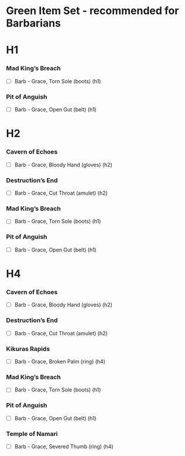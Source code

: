 <!-- ![Set Items](../docs/assets/images/set-items.png) -->

# Green Item Set - recommended for Barbarians

# H1

### Mad King’s Breach
- [ ] Barb - Grace, Torn Sole (boots) (h1)

### Pit of Anguish
- [ ] Barb - Grace, Open Gut (belt) (h1)


# H2

### Cavern of Echoes
- [ ] Barb - Grace, Bloody Hand (gloves) (h2)

### Destruction’s End
- [ ] Barb - Grace, Cut Throat (amulet) (h2)

### Mad King’s Breach
- [ ] Barb - Grace, Torn Sole (boots) (h1)

### Pit of Anguish
- [ ] Barb - Grace, Open Gut (belt) (h1)


# H4

### Cavern of Echoes
- [ ] Barb - Grace, Bloody Hand (gloves) (h2)

### Destruction’s End
- [ ] Barb - Grace, Cut Throat (amulet) (h2)

### Kikuras Rapids
- [ ] Barb - Grace, Broken Palm (ring) (h4)

### Mad King’s Breach
- [ ] Barb - Grace, Torn Sole (boots) (h1)

### Pit of Anguish
- [ ] Barb - Grace, Open Gut (belt) (h1)

### Temple of Namari
- [ ] Barb - Grace, Severed Thumb (ring) (h4)
